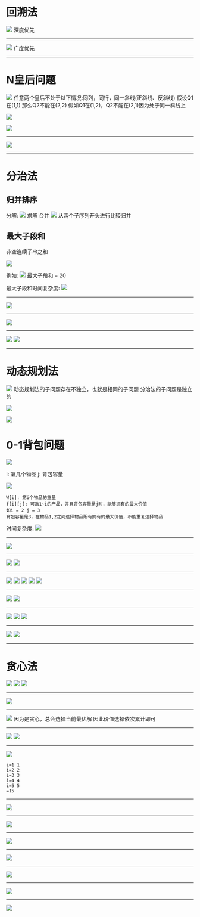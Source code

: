 
# 回溯法

![](../pic/2023-05-19-08-55-02.png)
深度优先

---

![](../pic/2023-05-19-22-35-19.png)
广度优先

---

# N皇后问题

![](../pic/2023-05-19-08-55-22.png)
任意两个皇后不处于以下情况:同列，同行，同一斜线(正斜线、反斜线)
假设Q1在(1,1)
那么Q2不能在(2,2)
假如Q1在(1,2)，Q2不能在(2,1)因为处于同一斜线上

![](../pic/2023-05-19-09-06-55.png)

![](../pic/2023-05-19-09-10-17.png)

---

![](../pic/2023-05-19-09-10-31.png)

---


# 分治法

## 归并排序

分解:
![](../pic/2023-05-19-09-28-33.png)
求解
合并
![](../pic/2023-05-19-09-30-49.png)
从两个子序列开头进行比较归并

## 最大子段和

非空连续子串之和

![](../pic/2023-05-19-09-33-28.png)

例如:
![](../pic/2023-05-19-09-36-22.png)
最大子段和 = 20

最大子段和时间复杂度:
![](../pic/2023-05-19-09-18-56.png)

---

![](../pic/2023-05-19-09-19-20.png)

---

![](../pic/2023-05-19-09-19-41.png)

---

![](../pic/2023-05-19-09-21-42.png)
![](../pic/2023-05-19-09-22-57.png)

---


# 动态规划法

![](../pic/2023-05-19-09-43-37.png)
动态规划法的子问题存在不独立，也就是相同的子问题
分治法的子问题是独立的

![](../pic/2023-05-19-09-48-08.png)

![](../pic/2023-05-19-09-51-13.png)

# 0-1背包问题

![](../pic/2023-05-19-10-13-42.png)

i: 第几个物品
j: 背包容量

![](../pic/2023-05-19-20-22-01.png)

```
W[i]: 第i个物品的重量
f[i][j]: 可选1~i的产品，并且背包容量是j时，能够拥有的最大价值
如i = 2 j = 3
背包容量是3，在物品1,2之间选择物品所有拥有的最大价值，不能重复选择物品

```

时间复杂度:
![](../pic/2023-05-19-20-32-48.png)

---

![](../pic/2023-05-19-20-35-22.png)

---

![](../pic/2023-05-19-20-38-13.png)
![](../pic/2023-05-19-20-46-28.png)

---

![](../pic/2023-05-19-20-53-12.png)
![](../pic/2023-05-19-20-53-42.png)
![](../pic/2023-05-19-21-04-50.png)
![](../pic/2023-05-19-21-05-08.png)
![](../pic/2023-05-19-21-07-15.png)

---

![](../pic/2023-05-19-21-15-24.png)
![](../pic/2023-05-19-21-15-36.png)

---

![](../pic/2023-05-19-21-18-01.png)
![](../pic/2023-05-19-21-22-46.png)
![](../pic/2023-05-19-21-27-48.png)

---

![](../pic/2023-05-19-21-30-03.png)
![](../pic/2023-05-19-21-31-03.png)

---

# 贪心法

![](../pic/2023-05-19-21-35-59.png)
![](../pic/2023-05-19-21-39-53.png)
![](../pic/2023-05-19-21-44-44.png)

---

![](../pic/2023-05-19-22-01-31.png)

---

![](../pic/2023-05-19-22-08-40.png)
因为是贪心，总会选择当前最优解
因此价值选择依次累计即可

---

![](../pic/2023-05-19-22-19-04.png)
![](../pic/2023-05-19-22-30-04.png)

---

![](../pic/2023-05-19-22-38-59.png)
```
i=1 1
i=2 2
i=3 3
i=4 4
i=5 5
=15
```



---

![](../pic/2023-05-19-22-42-40.png)

---

![](../pic/2023-05-19-22-43-00.png)

---

![](../pic/2023-05-19-22-44-01.png)

---

![](../pic/2023-05-19-22-44-55.png)

---

![](../pic/2023-05-19-22-45-09.png)

---

![](../pic/2023-05-19-22-47-20.png)

---

![](../pic/2023-05-19-22-48-55.png)